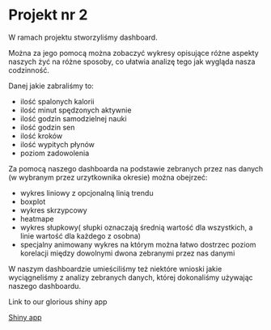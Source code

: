# Projekt nr 2
W ramach projektu stworzyliśmy dashboard.

Można za jego pomocą można zobaczyć wykresy opisujące różne aspekty naszych żyć na różne sposoby, co ułatwia analizę tego jak wygląda nasza codzinność.

Danej jakie zabraliśmy to: 
- ilość spalonych kalorii
- ilość minut spędzonych aktywnie
- ilość godzin samodzielnej nauki
- ilość godzin sen
- ilość kroków
- ilość wypitych płynów
- poziom zadowolenia

Za pomocą naszego dashboarda na podstawie zebranych przez nas danych (w wybranym przez urzytkownika okresie) można obejrzeć:
- wykres liniowy z opcjonalną linią trendu
- boxplot
- wykres skrzypcowy
- heatmape
- wykres słupkowy( słupki oznaczają średnią wartość dla wszystkich, a linie wartość dla każdego z osobna)
- specjalny animowany wykres na którym można łatwo dostrzec poziom korelacji między dowolnymi dwona zebranymi przez nas danymi

W naszym dashboardzie umieściliśmy też niektóre wnioski jakie wyciągneliśmy z analizy zebranych danych, której dokonaliśmy używając naszego dashboardu.

Link to our glorious shiny app

[Shiny app](https://jantar.shinyapps.io/twd-project-2/)
